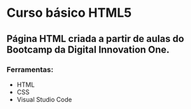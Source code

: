 # Curso básico HTML5
## Página HTML criada a partir de aulas do Bootcamp da Digital Innovation One.

### Ferramentas:
* HTML
* CSS
* Visual Studio Code

